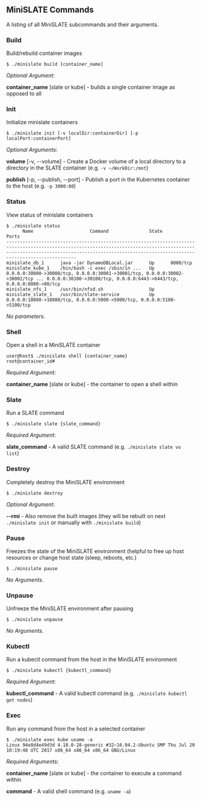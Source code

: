 
## MiniSLATE Commands
A listing of all MiniSLATE subcommands and their arguments.

### Build
Build/rebuild container images
```
$ ./minislate build [container_name]
```
_Optional Argument_:

__container_name__ [slate or kube] - builds a single container image as opposed to all

### Init
Initialize minislate containers
```
$ ./minislate init [-v localDir:containerDir] [-p localPort:containerPort]
```
_Optional Arguments_:

__volume__ [-v, --volume] - Create a Docker volume of a local directory to a directory in the SLATE container (e.g. `-v ~/WorkDir:/mnt`)

__publish__ [-p, --publish, --port] - Publish a port in the Kubernetes container to the host (e.g. `-p 3000:80`)

### Status
View status of minislate containers
```
$ ./minislate status
      Name                     Command               State                                                                                        Ports                                                                                     
--------------------------------------------------------------------------------------------------------------------------------------------------------------------------------------------------------------------------------------------
minislate_db_1      java -jar DynamoDBLocal.jar      Up      8000/tcp                                                                                                                                                                       
minislate_kube_1    /bin/bash -c exec /sbin/in ...   Up      0.0.0.0:30000->30000/tcp, 0.0.0.0:30001->30001/tcp, 0.0.0.0:30002->30002/tcp ... 0.0.0.0:30100->30100/tcp, 0.0.0.0:6443->6443/tcp, 0.0.0.0:8080->80/tcp 
minislate_nfs_1     /usr/bin/nfsd.sh                 Up                                                                                                                                                                                     
minislate_slate_1   /usr/bin/slate-service           Up      0.0.0.0:18080->18080/tcp, 0.0.0.0:5000->5000/tcp, 0.0.0.0:5100->5100/tcp   
```
_No parameters_.

### Shell
Open a shell in a MiniSLATE container
```
user@host$ ./minislate shell {container_name}
root@container_id# 
```
_Required Argument_:

__container_name__ [slate or kube] - the container to open a shell within

### Slate
Run a SLATE command
```
$ ./minislate slate {slate_command}
```
_Required Argument_:

__slate_command__ - A valid SLATE command (e.g. `./minislate slate vo list`)

### Destroy
Completely destroy the MiniSLATE environment
```
$ ./minislate destroy
```
_Optional Argument_:

__-\-rmi__ - Also remove the built images (they will be rebuilt on next `./minislate init` or manually with `./minislate build`)

### Pause
Freezes the state of the MiniSLATE environment (helpful to free up host resources or change host state (sleep, reboots, etc.)
```
$ ./minislate pause
```
_No Arguments_.

### Unpause
Unfreeze the MiniSLATE environment after pausing
```
$ ./minislate unpause
```
_No Arguments_.

### Kubectl
Run a kubectl command from the host in the MiniSLATE environment
```
$ ./minislate kubectl {kubectl_command}
```
_Required Argument_:

__kubectl_command__ - A valid kubectl command (e.g. `./minislate kubectl get nodes`)

### Exec
Run any command from the host in a selected container
```
$ ./minislate exec kube uname -a
Linux 94e8d4e49d3d 4.10.0-28-generic #32~16.04.2-Ubuntu SMP Thu Jul 20 10:19:48 UTC 2017 x86_64 x86_64 x86_64 GNU/Linux
```
_Required Arguments_:

__container_name__ [slate or kube] - the container to execute a command within

__command__ - A valid shell command (e.g. `uname -a`)
